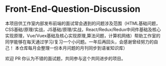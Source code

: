 # Front-End-Question-Discussion
本项目供工作室内部发布前端的面试常会遇到的问题涉及范围（HTML基础问题，CSS基础/原理/实战，JS基础/原理/实战，React/Redux/Redux中间件基础及核心实现原理，Vue/Vuex基础及核心实现原理,算法问题，计算机网络）帮助工作室的同学能够在每天通过学习/复习一个小问题。一年后再回头，会感谢曾经努力的自己！
本仓库每月会整理一份本月问题的月刊同步到语雀知识库）

欢迎 PR 你认为不错的面试题，共同参与这个共同进步的项目。
